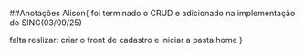 ##Anotações Alison{
foi terminado o CRUD e adicionado na implementação do SING(03/09/25)

falta realizar: criar o front de cadastro e iniciar a pasta home
}
